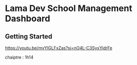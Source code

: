 # Lama Dev School Management Dashboard

## Getting Started

https://youtu.be/myYlGLFxZas?si=nO4L-C3SyxYidrFe

chaiptre : 1h14
